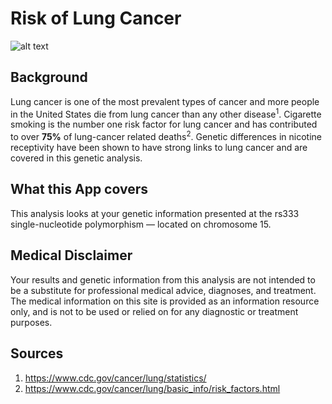 # Risk of Lung Cancer

![alt text](http://images.medicinenet.com/images/appictures/lung-cancer-s2-what-is-lung-cancer.jpg)

## Background

Lung cancer is one of the most prevalent types of cancer and more people in the United States die from lung cancer than any other disease<sup>1</sup>. Cigarette smoking is the number one risk factor for lung cancer and has contributed to over __75%__ of lung-cancer related deaths<sup>2</sup>. Genetic differences in nicotine receptivity have been shown to have strong links to lung cancer and are covered in this genetic analysis.

## What this App covers

This analysis looks at your genetic information presented at the rs333 single-nucleotide polymorphism — located on chromosome 15.


## Medical Disclaimer

Your results and genetic information from this analysis are not intended to be a substitute for professional medical advice, diagnoses, and treatment. The medical information on this site is provided as an information resource only, and is not to be used or relied on for any diagnostic or treatment purposes.


## Sources
1. https://www.cdc.gov/cancer/lung/statistics/
2. https://www.cdc.gov/cancer/lung/basic_info/risk_factors.html




